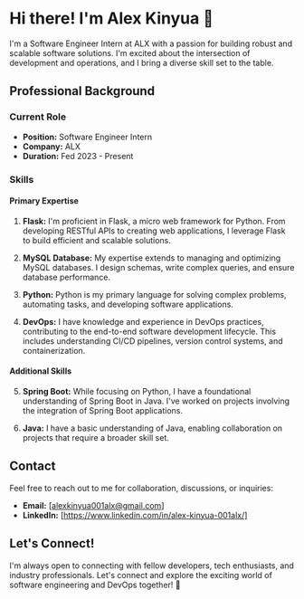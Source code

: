 # Hi there! I'm Alex Kinyua 👋

I'm a Software Engineer Intern at ALX with a passion for building robust and scalable software solutions. I'm excited about the intersection of development and operations, and I bring a diverse skill set to the table.

## Professional Background

### Current Role
- **Position:** Software Engineer Intern
- **Company:** ALX
- **Duration:** Fed 2023 - Present

### Skills

#### Primary Expertise
1. **Flask:** I'm proficient in Flask, a micro web framework for Python. From developing RESTful APIs to creating web applications, I leverage Flask to build efficient and scalable solutions.

2. **MySQL Database:** My expertise extends to managing and optimizing MySQL databases. I design schemas, write complex queries, and ensure database performance.

3. **Python:** Python is my primary language for solving complex problems, automating tasks, and developing software applications.

4. **DevOps:** I have knowledge and experience in DevOps practices, contributing to the end-to-end software development lifecycle. This includes understanding CI/CD pipelines, version control systems, and containerization.

#### Additional Skills

5. **Spring Boot:** While focusing on Python, I have a foundational understanding of Spring Boot in Java. I've worked on projects involving the integration of Spring Boot applications.

6. **Java:** I have a basic understanding of Java, enabling collaboration on projects that require a broader skill set.

## Contact

Feel free to reach out to me for collaboration, discussions, or inquiries:

- **Email:** [alexkinyua001alx@gmail.com]
- **LinkedIn:** [https://www.linkedin.com/in/alex-kinyua-001alx/]

## Let's Connect!

I'm always open to connecting with fellow developers, tech enthusiasts, and industry professionals. Let's connect and explore the exciting world of software engineering and DevOps together! 🚀
